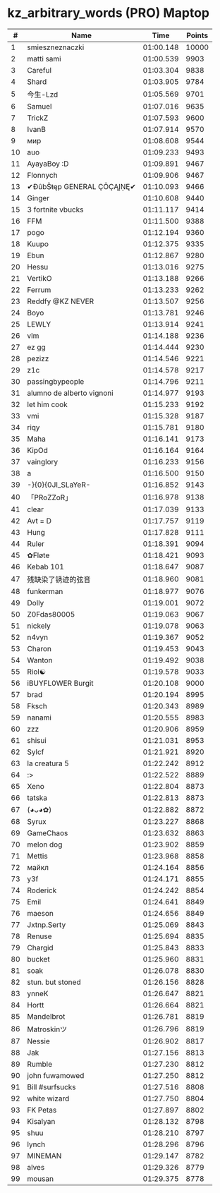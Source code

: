 # kz_arbitrary_words (PRO) Maptop

|  # | Name | Time | Points |
|-------------- | -------------- | -------------- | -------------- | 
| 1 | smieszneznaczki | 01:00.148 | 10000 | 
| 2 | matti sami | 01:00.539 | 9903 | 
| 3 | Careful | 01:03.304 | 9838 | 
| 4 | Shard | 01:03.905 | 9784 | 
| 5 | 今生-Lzd | 01:05.569 | 9701 | 
| 6 | Samuel | 01:07.016 | 9635 | 
| 7 | TrickZ | 01:07.593 | 9600 | 
| 8 | IvanB | 01:07.914 | 9570 | 
| 9 | мир | 01:08.608 | 9544 | 
| 10 | auo | 01:09.233 | 9493 | 
| 11 | AyayaBoy :D | 01:09.891 | 9467 | 
| 12 | Flonnych | 01:09.906 | 9467 | 
| 13 | ✔ĐûbŠŧęp GENERAL ÇŌÇĄĮŅĘ✔ | 01:10.093 | 9466 | 
| 14 | Ginger | 01:10.608 | 9440 | 
| 15 | 3 fortnite vbucks | 01:11.117 | 9414 | 
| 16 | FFM | 01:11.500 | 9388 | 
| 17 | pogo | 01:12.194 | 9360 | 
| 18 | Kuupo | 01:12.375 | 9335 | 
| 19 | Ebun | 01:12.867 | 9280 | 
| 20 | Hessu | 01:13.016 | 9275 | 
| 21 | VertikO | 01:13.188 | 9266 | 
| 22 | Ferrum | 01:13.233 | 9262 | 
| 23 | Reddfy @KZ NEVER | 01:13.507 | 9256 | 
| 24 | Boyo | 01:13.781 | 9246 | 
| 25 | LEWLY | 01:13.914 | 9241 | 
| 26 | vlm | 01:14.188 | 9236 | 
| 27 | ez gg | 01:14.444 | 9230 | 
| 28 | pezizz | 01:14.546 | 9221 | 
| 29 | z1c | 01:14.578 | 9217 | 
| 30 | passingbypeople | 01:14.796 | 9211 | 
| 31 | alumno de alberto vignoni | 01:14.977 | 9193 | 
| 32 | let him cook | 01:15.233 | 9192 | 
| 33 | vmi | 01:15.328 | 9187 | 
| 34 | riqy | 01:15.781 | 9180 | 
| 35 | Maha | 01:16.141 | 9173 | 
| 36 | KipOd | 01:16.164 | 9164 | 
| 37 | vainglory | 01:16.233 | 9156 | 
| 38 | a | 01:16.500 | 9150 | 
| 39 | -}{0}{0JI_SLaYeR- | 01:16.852 | 9143 | 
| 40 | 「PRoZZoR」 | 01:16.978 | 9138 | 
| 41 | clear | 01:17.039 | 9133 | 
| 42 | Avt = D | 01:17.757 | 9119 | 
| 43 | Hung | 01:17.828 | 9111 | 
| 44 | Ruler | 01:18.391 | 9094 | 
| 45 | ✿Fløte | 01:18.421 | 9093 | 
| 46 | Kebab 101 | 01:18.647 | 9087 | 
| 47 | 残缺染了锈迹的弦音 | 01:18.960 | 9081 | 
| 48 | funkerman | 01:18.977 | 9076 | 
| 49 | Dolly | 01:19.001 | 9072 | 
| 50 | Z0Fdas80005 | 01:19.063 | 9067 | 
| 51 | nickely | 01:19.078 | 9063 | 
| 52 | n4vyn | 01:19.367 | 9052 | 
| 53 | Charon | 01:19.453 | 9043 | 
| 54 | Wanton | 01:19.492 | 9038 | 
| 55 | Riol☯ | 01:19.578 | 9033 | 
| 56 | iBUYFL0WER Burgit | 01:20.108 | 9000 | 
| 57 | brad | 01:20.194 | 8995 | 
| 58 | Fksch | 01:20.343 | 8989 | 
| 59 | nanami | 01:20.555 | 8983 | 
| 60 | zzz | 01:20.906 | 8959 | 
| 61 | shisui | 01:21.031 | 8953 | 
| 62 | Sylcf | 01:21.921 | 8920 | 
| 63 | la creatura 5 | 01:22.242 | 8912 | 
| 64 | :> | 01:22.522 | 8889 | 
| 65 | Xeno | 01:22.804 | 8873 | 
| 66 | tatska | 01:22.813 | 8873 | 
| 67 | (◕ᴗ◕✿) | 01:22.882 | 8872 | 
| 68 | Syrux | 01:23.227 | 8868 | 
| 69 | GameChaos | 01:23.632 | 8863 | 
| 70 | melon dog | 01:23.902 | 8859 | 
| 71 | Mettis | 01:23.968 | 8858 | 
| 72 | майкл | 01:24.164 | 8856 | 
| 73 | y3f | 01:24.171 | 8855 | 
| 74 | Roderick | 01:24.242 | 8854 | 
| 75 | Emil | 01:24.641 | 8849 | 
| 76 | maeson | 01:24.656 | 8849 | 
| 77 | Jxtnp.Serty | 01:25.069 | 8843 | 
| 78 | Renuse | 01:25.694 | 8835 | 
| 79 | Chargid | 01:25.843 | 8833 | 
| 80 | bucket | 01:25.960 | 8831 | 
| 81 | soak | 01:26.078 | 8830 | 
| 82 | stun. but stoned | 01:26.156 | 8828 | 
| 83 | ynneK | 01:26.647 | 8821 | 
| 84 | Hortt | 01:26.664 | 8821 | 
| 85 | Mandelbrot | 01:26.781 | 8819 | 
| 86 | Matroskinツ | 01:26.796 | 8819 | 
| 87 | Nessie | 01:26.902 | 8817 | 
| 88 | Jak | 01:27.156 | 8813 | 
| 89 | Rumble | 01:27.230 | 8812 | 
| 90 | john fuwamowed | 01:27.250 | 8812 | 
| 91 | Bill #surfsucks | 01:27.516 | 8808 | 
| 92 | white wizard | 01:27.750 | 8804 | 
| 93 | FK Petas | 01:27.897 | 8802 | 
| 94 | Kisalyan | 01:28.132 | 8798 | 
| 95 | shuu | 01:28.210 | 8797 | 
| 96 | lynch | 01:28.296 | 8796 | 
| 97 | MINEMAN | 01:29.147 | 8782 | 
| 98 | alves | 01:29.326 | 8779 | 
| 99 | mousan | 01:29.375 | 8778 | 


